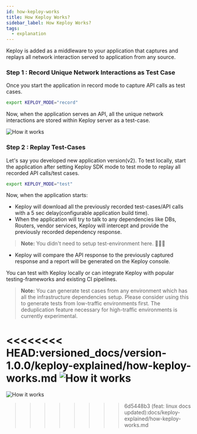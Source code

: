 ```yaml
---
id: how-keploy-works
title: How Keploy Works?
sidebar_label: How Keploy Works?
tags:
  - explanation
---
```


Keploy is added as a middleware to your application that captures and replays all network interaction served to application from any source.

### Step 1 : Record Unique Network Interactions as Test Case

Once you start the application in record mode to capture API calls as test cases.

```bash
export KEPLOY_MODE="record"
```

Now, when the application serves an API, all the unique network interactions are stored within Keploy server as a test-case.

![How it works](/gif/how-keploy-works.gif)

### Step 2 : Replay Test-Cases

Let's say you developed new application version(v2). To test locally, start the application after setting Keploy SDK mode to test mode to replay all recorded API calls/test cases.

```bash
export KEPLOY_MODE="test"
```

Now, when the application starts:

- Keploy will download all the previously recorded test-cases/API calls with a 5 sec delay(configurable application build time).
- When the application will try to talk to any dependencies like DBs, Routers, vendor services, Keploy will intercept and provide the previously recorded dependency response.

> **Note:** You didn't need to setup test-environment here. 🙅🏻‍♀️

- Keploy will compare the API response to the previously captured response and a report will be generated on the Keploy console.

You can test with Keploy locally or can integrate Keploy with popular testing-frameworks and existing CI pipelines.

> **Note:** You can generate test cases from any environment which has all the infrastructure dependencies setup. Please consider using this to generate tests from low-traffic environments first. The deduplication feature necessary for high-traffic environments is currently experimental.

<<<<<<<< HEAD:versioned_docs/version-1.0.0/keploy-explained/how-keploy-works.md
![How it works](/gif/record-replay.gif)
========
![How it works](../../static/gif/record-replay.gif)
>>>>>>>> 6d5448b3 (feat: linux docs updated):docs/keploy-explained/how-keploy-works.md
